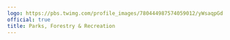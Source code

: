 ```yaml
---
logo: https://pbs.twimg.com/profile_images/780444987574059012/yWsaqpGd.jpg
official: true
title: Parks, Forestry & Recreation
---
```

